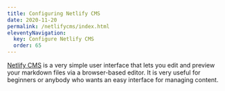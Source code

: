 ```yaml
---
title: Configuring Netlify CMS 
date: 2020-11-20
permalink: /netlifycms/index.html
eleventyNavigation:
  key: Configure Netlify CMS
  order: 65 
---
```

[Netlify CMS](https://www.netlifycms.org/) is a very simple user interface that lets you edit and preview your markdown files via a browser-based editor. It is very useful for beginners or anybody who wants an easy interface for managing content. 
